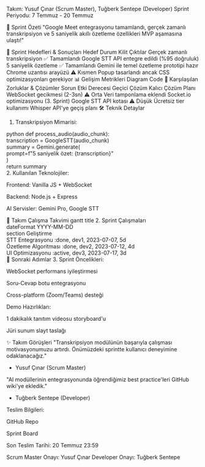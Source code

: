 Takım: Yusuf Çınar (Scrum Master), Tuğberk Sentepe (Developer)
Sprint Periyodu: 7 Temmuz - 20 Temmuz

📌 Sprint Özeti
"Google Meet entegrasyonu tamamlandı, gerçek zamanlı transkripsiyon ve 5 saniyelik akıllı özetleme özellikleri MVP aşamasına ulaştı!"

🎯 Sprint Hedefleri & Sonuçları
Hedef	Durum	Kilit Çıktılar
Gerçek zamanlı transkripsiyon	✅ Tamamlandı	Google STT API entegre edildi (%95 doğruluk)
5 saniyelik özetleme	✅ Tamamlandı	Gemini ile temel özetleme prototipi hazır
Chrome uzantısı arayüzü	⚠️ Kısmen	Popup tasarlandı ancak CSS optimizasyonları gerekiyor
📊 Gelişim Metrikleri
Diagram
Code
🚧 Karşılaşılan Zorluklar & Çözümler
Sorun	Etki Derecesi	Geçici Çözüm	Kalıcı Çözüm Planı
WebSocket gecikmesi (2-3sn)	⚠️ Orta	Veri tamponlama eklendi	Socket.io optimizasyonu (3. Sprint)
Google STT API kotası	⚠️ Düşük	Ücretsiz tier kullanımı	Whisper API'ye geçiş planı
🛠️ Teknik Detaylar
1. Transkripsiyon Mimarisi:

python
def process_audio(audio_chunk):  
    transcription = GoogleSTT(audio_chunk)  
    summary = Gemini.generate(  
        prompt=f"5 saniyelik özet: {transcription}"  
    )  
    return summary  
2. Kullanılan Teknolojiler:

Frontend: Vanilla JS + WebSocket

Backend: Node.js + Express

AI Servisler: Gemini Pro, Google STT

📅 Takım Çalışma Takvimi
gantt
    title 2. Sprint Çalışmaları  
    dateFormat  YYYY-MM-DD  
    section Geliştirme  
    STT Entegrasyonu     :done, dev1, 2023-07-07, 5d  
    Özetleme Algoritması :done, dev2, 2023-07-12, 4d  
    UI Optimizasyonu     :active, dev3, 2023-07-17, 3d  
📌 Sonraki Adımlar
3. Sprint Öncelikleri:

WebSocket performans iyileştirmesi

Soru-Cevap botu entegrasyonu

Cross-platform (Zoom/Teams) desteği

Demo Hazırlıkları:

1 dakikalık tanıtım videosu storyboard'u

Jüri sunum slayt taslağı

✨ Takım Görüşleri
"Transkripsiyon modülünün başarıyla çalışması motivasyonumuzu artırdı. Önümüzdeki sprintte kullanıcı deneyimine odaklanacağız."
- Yusuf Çınar (Scrum Master)

"AI modüllerinin entegrasyonunda öğrendiğimiz best practice'leri GitHub wiki'ye ekledik."
- Tuğberk Sentepe (Developer)

Teslim Bilgileri:

GitHub Repo

Sprint Board

Son Teslim Tarihi: 20 Temmuz 23:59

Scrum Master Onayı: Yusuf Çınar
Developer Onayı: Tuğberk Sentepe
